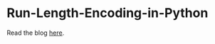 # Run-Length-Encoding-in-Python
Read the blog [here](https://q-viper.github.io/2021/05/24/coding-run-length-encoding-in-python/).
